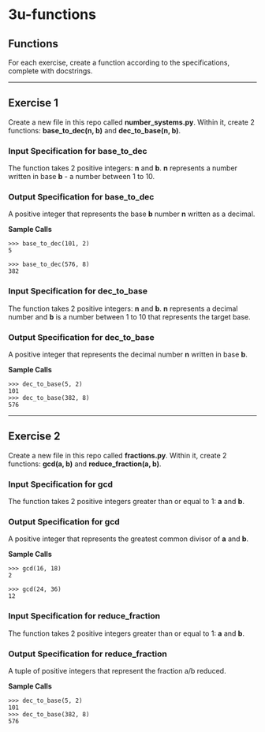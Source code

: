 # 3u-functions

Functions
---

For each exercise, create a function according to the specifications, complete with docstrings.

---------

## Exercise 1

Create a new file in this repo called **number_systems.py**. Within it, create 2 functions: **base_to_dec(n, b)** and **dec_to_base(n, b)**.

### Input Specification for base_to_dec

The function takes 2 positive integers: **n** and **b**. **n** represents a number written in base **b** - a number between 1 to 10.

### Output Specification for base_to_dec

A positive integer that represents the base **b** number **n** written as a decimal.

**Sample Calls**
```
>>> base_to_dec(101, 2)
5
    
>>> base_to_dec(576, 8)
382
```
### Input Specification for dec_to_base

The function takes 2 positive integers: **n** and **b**. **n** represents a decimal number and **b** is a number between 1 to 10 that represents the target base.

### Output Specification for dec_to_base

A positive integer that represents the decimal number **n** written in base **b**.

**Sample Calls**
```
>>> dec_to_base(5, 2)
101
>>> dec_to_base(382, 8)
576
```

---------

## Exercise 2

Create a new file in this repo called **fractions.py**. Within it, create 2 functions: **gcd(a, b)** and **reduce_fraction(a, b)**.

### Input Specification for gcd

The function takes 2 positive integers greater than or equal to 1: **a** and **b**.

### Output Specification for gcd

A positive integer that represents the greatest common divisor of **a** and **b**.

**Sample Calls**
```
>>> gcd(16, 18)
2
    
>>> gcd(24, 36)
12
```

### Input Specification for reduce_fraction

The function takes 2 positive integers greater than or equal to 1: **a** and **b**.

### Output Specification for reduce_fraction

A tuple of positive integers that represent the fraction a/b reduced.

**Sample Calls**
```
>>> dec_to_base(5, 2)
101
>>> dec_to_base(382, 8)
576
```
